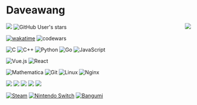 # Daveawang
<img src="https://github-stats.liuli.lol/api?username=wr786&show_icons=true&include_all_commits=true&count_private=true" align="right">

![](https://komarev.com/ghpvc/?username=wr786&color=blueviolet)
![GitHub User's stars](https://img.shields.io/github/stars/wr786?style=social)

[![wakatime](https://wakatime.com/badge/user/52f9a7f7-b641-4b28-85a6-597e1a327b51.svg)](https://wakatime.com/@52f9a7f7-b641-4b28-85a6-597e1a327b51)
![codewars](https://www.codewars.com/users/wr786/badges/micro)

![C](https://img.shields.io/badge/-C-A8B9CC?style=flat-square&logo=C&logoColor=fff) 
![C++](https://img.shields.io/badge/-C++-00599C?style=flat-square&logo=C%2B%2B&logoColor=fff) 
![Python](https://img.shields.io/badge/-Python-3776AB?style=flat-square&logo=Python&logoColor=fff)
![Go](https://img.shields.io/badge/-Golang-007D9C?style=flat-square&logo=go&logoColor=fff)
![JavaScript](https://img.shields.io/badge/-JavaScript-F7DF1E?style=flat-square&logo=JavaScript&logoColor=fff)


![Vue.js](https://img.shields.io/badge/-Vue.js-4FC08D?style=flat-square&logo=Vue.js&logoColor=fff)
![React](https://img.shields.io/badge/-React-%23282C34?style=flat-square&logo=react)

![Mathematica](https://img.shields.io/badge/-Mathematica-DD1100?style=flat-square&logo=Wolfram-Mathematica&logoColor=fff)
![Git](https://img.shields.io/badge/-Git-f05032?style=flat-square&logo=git&logoColor=white)
![Linux](https://img.shields.io/badge/-Linux-fcc624?style=flat-square&logo=linux&logoColor=white)
![Nginx](https://img.shields.io/badge/-Nginx-269539?style=flat-square&logo=nginx&logoColor=ffffff)

[![](https://img.shields.io/badge/macOS-Monterey-292e33?style=flat-square&logo=apple&logoColor=ffffff)](https://www.apple.com/macos/monterey/)
[![](https://img.shields.io/badge/Windows-10-2376bc?style=flat-square&logo=windows&logoColor=ffffff)](https://www.microsoft.com/windows/get-windows-10)
[![](https://img.shields.io/badge/Ubuntu-20.04-e95420?style=flat-square&logo=ubuntu)](https://ubuntu.com/)
[![](https://img.shields.io/badge/iOS-15.1-999999?style=flat-square&logo=apple&logoColor=ffffff)](https://www.apple.com/)
[![](https://img.shields.io/badge/IDE-Visual%20Studio%20Code-blue?style=flat-square&logo=visual-studio-code&logoColor=ffffff)](https://code.visualstudio.com/)

[![Steam](https://img.shields.io/badge/Steam-171a21?style=flat-square&logo=steam&logoColor=ffffff)](https://steamcommunity.com/id/wr786)
[![Nintendo Switch](https://img.shields.io/badge/-Nintendo%20Switch-e60012?style=flat-square&logo=nintendo%20switch&logoColor=ffffff)](SW-6648-0080-4521)
[![Bangumi](https://img.shields.io/badge/Bangumi-FF6384?style=flat-square&logo=bilibili&logoColor=ffffff)](https://bgm.tv/user/wr786)
